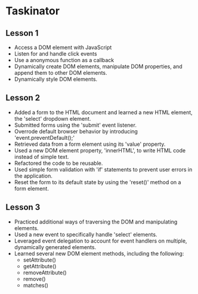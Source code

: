 # Taskinator

## Lesson 1 
* Access a DOM element with JavaScript
* Listen for and handle click events
* Use a anonymous function as a callback
* Dynamically create DOM elements, manipulate DOM properties, and append them to other DOM elements.
* Dynamically style DOM elements.

## Lesson 2
* Added a form to the HTML document and learned a new HTML element, the 'select' dropdown element.
* Submitted forms using the 'submit' event listener.
* Overrode default browser behavior by introducing 'event.preventDefault();'
* Retrieved data from a form element using its 'value' property.
* Used a new DOM element property, 'innerHTML', to write HTML code instead of simple text.
* Refactored the code to be reusable.
* Used simple form validation with 'if' statements to prevent user errors in the application.
* Reset the form to its default state by using the 'reset()' method on a form element.

## Lesson 3
* Practiced additional ways of traversing the DOM and manipulating elements.
* Used a new event to specifically handle 'select' elements.
* Leveraged event delegation to account for event handlers on multiple, dynamically generated elements.
* Learned several new DOM element methods, including the following:
    - setAttribute()
    - getAttribute()
    - removeAttribute()
    - remove()
    - matches()
